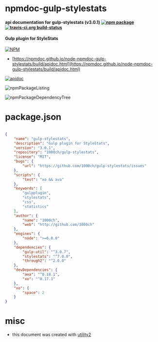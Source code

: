 # npmdoc-gulp-stylestats

#### api documentation for  gulp-stylestats (v3.0.1)  [![npm package](https://img.shields.io/npm/v/npmdoc-gulp-stylestats.svg?style=flat-square)](https://www.npmjs.org/package/npmdoc-gulp-stylestats) [![travis-ci.org build-status](https://api.travis-ci.org/npmdoc/node-npmdoc-gulp-stylestats.svg)](https://travis-ci.org/npmdoc/node-npmdoc-gulp-stylestats)

#### Gulp plugin for StyleStats

[![NPM](https://nodei.co/npm/gulp-stylestats.png?downloads=true&downloadRank=true&stars=true)](https://www.npmjs.com/package/gulp-stylestats)

- [https://npmdoc.github.io/node-npmdoc-gulp-stylestats/build/apidoc.html](https://npmdoc.github.io/node-npmdoc-gulp-stylestats/build/apidoc.html)

[![apidoc](https://npmdoc.github.io/node-npmdoc-gulp-stylestats/build/screenCapture.buildCi.browser.%252Ftmp%252Fbuild%252Fapidoc.html.png)](https://npmdoc.github.io/node-npmdoc-gulp-stylestats/build/apidoc.html)

![npmPackageListing](https://npmdoc.github.io/node-npmdoc-gulp-stylestats/build/screenCapture.npmPackageListing.svg)

![npmPackageDependencyTree](https://npmdoc.github.io/node-npmdoc-gulp-stylestats/build/screenCapture.npmPackageDependencyTree.svg)



# package.json

```json

{
    "name": "gulp-stylestats",
    "description": "Gulp plugin for StyleStats",
    "version": "3.0.1",
    "repository": "1000ch/gulp-stylestats",
    "license": "MIT",
    "bugs": {
        "url": "https://github.com/1000ch/gulp-stylestats/issues"
    },
    "scripts": {
        "test": "xo && ava"
    },
    "keywords": [
        "gulpplugin",
        "stylestats",
        "css",
        "statistics"
    ],
    "author": {
        "name": "1000ch",
        "web": "http://github.com/1000ch"
    },
    "engines": {
        "node": ">=6.0.0"
    },
    "dependencies": {
        "gulp-util": "^3.0.7",
        "stylestats": "^7.0.0",
        "through2": "^2.0.0"
    },
    "devDependencies": {
        "ava": "^0.18.1",
        "xo": "^0.17.1"
    },
    "xo": {
        "space": 2
    }
}
```



# misc
- this document was created with [utility2](https://github.com/kaizhu256/node-utility2)
